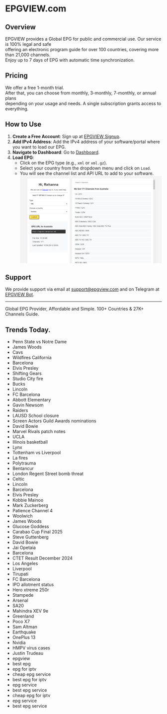 # EPGVIEW.com



## Overview
EPGVIEW provides a Global EPG for public and commercial use. Our service is 100% legal and safe\
offering an electronic program guide for over 100 countries, covering more than 21,000 channels.\
Enjoy up to 7 days of EPG with automatic time synchronization.

## Pricing
We offer a free 1-month trial. \
After that, you can choose from monthly, 3-monthly, 7-monthly, or annual plans \
depending on your usage and needs. A single subscription grants access to everything.

## How to Use
1. **Create a Free Account**: Sign up at [EPGVIEW Signup](https://epgview.com/signup.php).
2. **Add IPv4 Address**: Add the IPv4 address of your software/portal where you want to load our EPG.
3. **Navigate to Dashboard**: Go to [Dashboard](https://epgview.com/dashboard.php).
4. **Load EPG**:
   - Click on the EPG type (e.g., `xml` or `xml.gz`).
   - Select your country from the dropdown menu and click on `Load`.
   - You will see the channel list and API URL to add to your software.
![EPGVIEW](img/dashboard.png)
## Support
We provide support via email at [support@epgview.com](mailto:support@epgview.com) and on Telegram at [EPGVIEW Bot](https://t.me/epgview_bot).

---

Global EPG Provider, Affordable and Simple. 100+ Countries & 27K+ Channels Guide.

## Trends Today.

- Penn State vs Notre Dame
- James Woods
- Cavs
- Wildfires California
- Barcelona
- Elvis Presley
- Shifting Gears
- Studio City fire
- Bucks
- Lincoln
- FC Barcelona
- Abbott Elementary
- Gavin Newsom
- Raiders
- LAUSD School closure
- Screen Actors Guild Awards nominations
- David Bowie
- Marvel Rivals patch notes
- UCLA
- Illinois basketball
- Lynx
- Tottenham vs Liverpool
- La fires
- Polytrauma
- Bentancur
- London Regent Street bomb threat
- Celtic
- Lincoln
- Barcelona
- Elvis Presley
- Kobbie Mainoo
- Mark Zuckerberg
- Patience Channel 4
- Woolwich
- James Woods
- Glucose Goddess
- Carabao Cup Final 2025
- Steve Guttenberg
- David Bowie
- Jai Opetaia
- Barcelona
- CTET Result December 2024
- Los Angeles
- Liverpool
- Tirupati
- FC Barcelona
- IPO allotment status
- Hero xtreme 250r
- Stampede
- Arsenal
- SA20
- Mahindra XEV 9e
- Greenland
- Poco X7
- Sam Altman
- Earthquake
- OnePlus 13
- Nvidia
- HMPV virus cases
- Justin Trudeau
- epgview
- best epg
- epg for iptv
- cheap epg service
- best epg for iptv
- epg service
- best epg service
- cheap epg for iptv
- epg service
- best epg service
